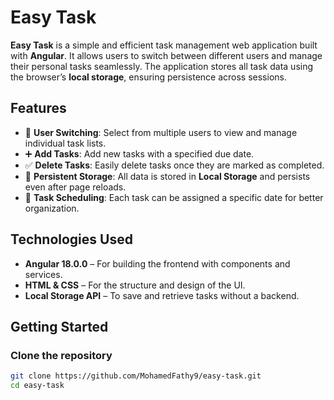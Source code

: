 # Easy Task

**Easy Task** is a simple and efficient task management web application built with **Angular**. It allows users to switch between different users and manage their personal tasks seamlessly. The application stores all task data using the browser’s **local storage**, ensuring persistence across sessions.

## Features

- 🔄 **User Switching**: Select from multiple users to view and manage individual task lists.
- ➕ **Add Tasks**: Add new tasks with a specified due date.
- ✅ **Delete Tasks**: Easily delete tasks once they are marked as completed.
- 💾 **Persistent Storage**: All data is stored in **Local Storage** and persists even after page reloads.
- 📅 **Task Scheduling**: Each task can be assigned a specific date for better organization.

## Technologies Used

- **Angular 18.0.0** – For building the frontend with components and services.
- **HTML & CSS** – For the structure and design of the UI.
- **Local Storage API** – To save and retrieve tasks without a backend.

## Getting Started

### Clone the repository

```bash
git clone https://github.com/MohamedFathy9/easy-task.git
cd easy-task
